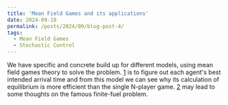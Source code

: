 ```yaml
---
title: 'Mean Field Games and its applications'
date: 2024-09-18
permalink: /posts/2024/09/blog-post-4/
tags:
  - Mean Field Games
  - Stochastic Control
---
```


We have specific and concrete build up for different models, using mean field games theory to solve the problem. [1](../files/MFE_model.pdf) is to figure out each agent's best intended arrival time and from this model we can see why its calculation of equilibrium is more efficient than the single N-player game. [2](../files/Production_of_an_exhaustible_resource_and_Mexican_wave.pdf) may lead to some thoughts on the famous finite-fuel problem.
